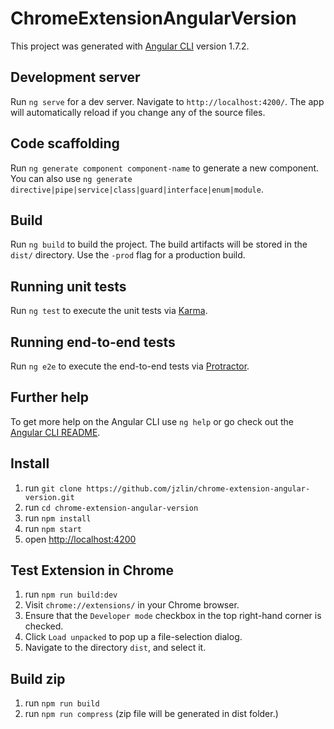 # ChromeExtensionAngularVersion

This project was generated with [Angular CLI](https://github.com/angular/angular-cli) version 1.7.2.

## Development server

Run `ng serve` for a dev server. Navigate to `http://localhost:4200/`. The app will automatically reload if you change any of the source files.

## Code scaffolding

Run `ng generate component component-name` to generate a new component. You can also use `ng generate directive|pipe|service|class|guard|interface|enum|module`.

## Build

Run `ng build` to build the project. The build artifacts will be stored in the `dist/` directory. Use the `-prod` flag for a production build.

## Running unit tests

Run `ng test` to execute the unit tests via [Karma](https://karma-runner.github.io).

## Running end-to-end tests

Run `ng e2e` to execute the end-to-end tests via [Protractor](http://www.protractortest.org/).

## Further help

To get more help on the Angular CLI use `ng help` or go check out the [Angular CLI README](https://github.com/angular/angular-cli/blob/master/README.md).

## Install
1. run `git clone https://github.com/jzlin/chrome-extension-angular-version.git`
2. run `cd chrome-extension-angular-version`
3. run `npm install`
4. run `npm start`
5. open [http://localhost:4200](http://localhost:4200)

## Test Extension in Chrome
1. run `npm run build:dev`
2. Visit `chrome://extensions/` in your Chrome browser.
3. Ensure that the `Developer mode` checkbox in the top right-hand corner is checked.
4. Click `Load unpacked` to pop up a file-selection dialog.
5. Navigate to the directory `dist`, and select it.

## Build zip
1. run `npm run build`
2. run `npm run compress` (zip file will be generated in dist folder.)
